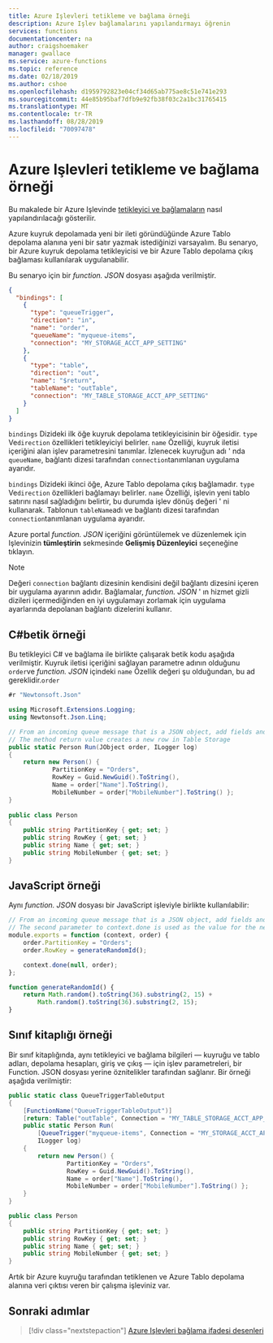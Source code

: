 ```yaml
---
title: Azure Işlevleri tetikleme ve bağlama örneği
description: Azure Işlev bağlamalarını yapılandırmayı öğrenin
services: functions
documentationcenter: na
author: craigshoemaker
manager: gwallace
ms.service: azure-functions
ms.topic: reference
ms.date: 02/18/2019
ms.author: cshoe
ms.openlocfilehash: d1959792823e04cf34d65ab775ae8c51e741e293
ms.sourcegitcommit: 44e85b95baf7dfb9e92fb38f03c2a1bc31765415
ms.translationtype: MT
ms.contentlocale: tr-TR
ms.lasthandoff: 08/28/2019
ms.locfileid: "70097478"
---
```

# <a name="azure-functions-trigger-and-binding-example"></a>Azure Işlevleri tetikleme ve bağlama örneği

Bu makalede bir Azure Işlevinde [tetikleyici ve bağlamaların](./functions-triggers-bindings.md) nasıl yapılandırılacağı gösterilir.

Azure kuyruk depolamada yeni bir ileti göründüğünde Azure Tablo depolama alanına yeni bir satır yazmak istediğinizi varsayalım. Bu senaryo, bir Azure kuyruk depolama tetikleyicisi ve bir Azure Tablo depolama çıkış bağlaması kullanılarak uygulanabilir. 

Bu senaryo için bir *function. JSON* dosyası aşağıda verilmiştir. 

```json
{
  "bindings": [
    {
      "type": "queueTrigger",
      "direction": "in",
      "name": "order",
      "queueName": "myqueue-items",
      "connection": "MY_STORAGE_ACCT_APP_SETTING"
    },
    {
      "type": "table",
      "direction": "out",
      "name": "$return",
      "tableName": "outTable",
      "connection": "MY_TABLE_STORAGE_ACCT_APP_SETTING"
    }
  ]
}
```

`bindings` Dizideki ilk öğe kuyruk depolama tetikleyicisinin bir öğesidir. `type` Ve`direction` özellikleri tetikleyiciyi belirler. `name` Özelliği, kuyruk iletisi içeriğini alan işlev parametresini tanımlar. İzlenecek kuyruğun adı ' nda `queueName`, bağlantı dizesi tarafından `connection`tanımlanan uygulama ayarıdır.

`bindings` Dizideki ikinci öğe, Azure Tablo depolama çıkış bağlamadır. `type` Ve`direction` özellikleri bağlamayı belirler. `name` Özelliği, işlevin yeni tablo satırını nasıl sağladığını belirtir, bu durumda işlev dönüş değeri ' ni kullanarak. Tablonun `tableName`adı ve bağlantı dizesi tarafından `connection`tanımlanan uygulama ayarıdır.

Azure portal *function. JSON* içeriğini görüntülemek ve düzenlemek için Işlevinizin **tümleştirin** sekmesinde **Gelişmiş Düzenleyici** seçeneğine tıklayın.

> [!NOTE]
> Değeri `connection` bağlantı dizesinin kendisini değil bağlantı dizesini içeren bir uygulama ayarının adıdır. Bağlamalar, *function. JSON* ' ın hizmet gizli dizileri içermediğinden en iyi uygulamayı zorlamak için uygulama ayarlarında depolanan bağlantı dizelerini kullanır.

## <a name="c-script-example"></a>C#betik örneği

Bu tetikleyici C# ve bağlama ile birlikte çalışarak betik kodu aşağıda verilmiştir. Kuyruk iletisi içeriğini sağlayan parametre adının olduğunu `order`ve *function. JSON* içindeki `name` Özellik değeri şu olduğundan, bu ad gereklidir.`order` 

```cs
#r "Newtonsoft.Json"

using Microsoft.Extensions.Logging;
using Newtonsoft.Json.Linq;

// From an incoming queue message that is a JSON object, add fields and write to Table storage
// The method return value creates a new row in Table Storage
public static Person Run(JObject order, ILogger log)
{
    return new Person() { 
            PartitionKey = "Orders", 
            RowKey = Guid.NewGuid().ToString(),  
            Name = order["Name"].ToString(),
            MobileNumber = order["MobileNumber"].ToString() };  
}
 
public class Person
{
    public string PartitionKey { get; set; }
    public string RowKey { get; set; }
    public string Name { get; set; }
    public string MobileNumber { get; set; }
}
```

## <a name="javascript-example"></a>JavaScript örneği

Aynı *function. JSON* dosyası bir JavaScript işleviyle birlikte kullanılabilir:

```javascript
// From an incoming queue message that is a JSON object, add fields and write to Table Storage
// The second parameter to context.done is used as the value for the new row
module.exports = function (context, order) {
    order.PartitionKey = "Orders";
    order.RowKey = generateRandomId(); 

    context.done(null, order);
};

function generateRandomId() {
    return Math.random().toString(36).substring(2, 15) +
        Math.random().toString(36).substring(2, 15);
}
```

## <a name="class-library-example"></a>Sınıf kitaplığı örneği

Bir sınıf kitaplığında, aynı tetikleyici ve bağlama bilgileri &mdash; kuyruğu ve tablo adları, depolama hesapları, giriş ve çıkış &mdash; için işlev parametreleri, bir Function. JSON dosyası yerine öznitelikler tarafından sağlanır. Bir örneği aşağıda verilmiştir:

```csharp
public static class QueueTriggerTableOutput
{
    [FunctionName("QueueTriggerTableOutput")]
    [return: Table("outTable", Connection = "MY_TABLE_STORAGE_ACCT_APP_SETTING")]
    public static Person Run(
        [QueueTrigger("myqueue-items", Connection = "MY_STORAGE_ACCT_APP_SETTING")]JObject order,
        ILogger log)
    {
        return new Person() {
                PartitionKey = "Orders",
                RowKey = Guid.NewGuid().ToString(),
                Name = order["Name"].ToString(),
                MobileNumber = order["MobileNumber"].ToString() };
    }
}

public class Person
{
    public string PartitionKey { get; set; }
    public string RowKey { get; set; }
    public string Name { get; set; }
    public string MobileNumber { get; set; }
}
```

Artık bir Azure kuyruğu tarafından tetiklenen ve Azure Tablo depolama alanına veri çıktısı veren bir çalışma işleviniz var.

## <a name="next-steps"></a>Sonraki adımlar

> [!div class="nextstepaction"]
> [Azure Işlevleri bağlama ifadesi desenleri](./functions-bindings-expressions-patterns.md)
